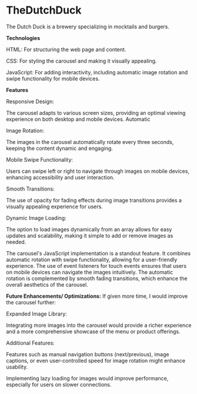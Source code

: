 # TheDutchDuck
The Dutch Duck is a brewery specializing in mocktails and burgers. 

**Technologies**

HTML: For structuring the web page and content.

CSS: For styling the carousel and making it visually appealing.

JavaScript: For adding interactivity, including automatic image rotation and swipe functionality for mobile devices.

**Features**

Responsive Design: 

The carousel adapts to various screen sizes, providing an optimal viewing experience on both desktop and mobile devices.
Automatic 

Image Rotation: 

The images in the carousel automatically rotate every three seconds, keeping the content dynamic and engaging.

Mobile Swipe Functionality: 

Users can swipe left or right to navigate through images on mobile devices, enhancing accessibility and user interaction.

Smooth Transitions: 

The use of opacity for fading effects during image transitions provides a visually appealing experience for users.

Dynamic Image Loading: 

The option to load images dynamically from an array allows for easy updates and scalability, making it simple to add or remove images as needed.

The carousel's JavaScript implementation is a standout feature. It combines automatic rotation with swipe functionality, allowing for a user-friendly experience. The use of event listeners for touch events ensures that users on mobile devices can navigate the images intuitively. The automatic rotation is complemented by smooth fading transitions, which enhance the overall aesthetics of the carousel.

**Future Enhancements/ Optimizations:**
If given more time, I would improve the carousel further:

Expanded Image Library:

Integrating more images into the carousel would provide a richer experience and a more comprehensive showcase of the menu or product offerings.

Additional Features: 

Features such as manual navigation buttons (next/previous), image captions, or even user-controlled speed for image rotation might enhance usability.

Implementing lazy loading for images would improve performance, especially for users on slower connections.
